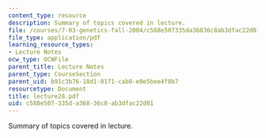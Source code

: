 ```yaml
---
content_type: resource
description: Summary of topics covered in lecture.
file: /courses/7-03-genetics-fall-2004/c588e507335da36836c8ab3dfac22d01_lecture28.pdf
file_type: application/pdf
learning_resource_types:
- Lecture Notes
ocw_type: OCWFile
parent_title: Lecture Notes
parent_type: CourseSection
parent_uid: b91c3b76-18d1-0171-cab0-e0e5bee4f8b7
resourcetype: Document
title: lecture28.pdf
uid: c588e507-335d-a368-36c8-ab3dfac22d01
---
```

Summary of topics covered in lecture.

